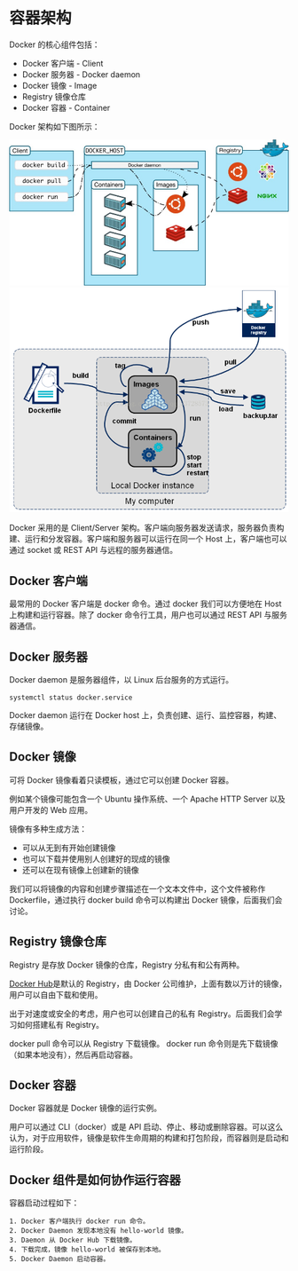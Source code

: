 # 容器架构

Docker 的核心组件包括：

- Docker 客户端 - Client
- Docker 服务器 - Docker daemon
- Docker 镜像 - Image
- Registry 镜像仓库
- Docker 容器 - Container
    
Docker 架构如下图所示：

![Docker架构图](/assets/Dcoker架构图.jpg)
![Docker图解](/assets/20170214190946299.png)

Docker 采用的是 Client/Server 架构。客户端向服务器发送请求，服务器负责构建、运行和分发容器。客户端和服务器可以运行在同一个 Host 上，客户端也可以通过 socket 或 REST API 与远程的服务器通信。

## Docker 客户端

最常用的 Docker 客户端是 docker 命令。通过 docker 我们可以方便地在 Host 上构建和运行容器。除了 docker 命令行工具，用户也可以通过 REST API 与服务器通信。

## Docker 服务器

Docker daemon 是服务器组件，以 Linux 后台服务的方式运行。

```
systemctl status docker.service
```

Docker daemon 运行在 Docker host 上，负责创建、运行、监控容器，构建、存储镜像。


## Docker 镜像

可将 Docker 镜像看着只读模板，通过它可以创建 Docker 容器。

例如某个镜像可能包含一个 Ubuntu 操作系统、一个 Apache HTTP Server 以及用户开发的 Web 应用。

镜像有多种生成方法：

- 可以从无到有开始创建镜像
- 也可以下载并使用别人创建好的现成的镜像
- 还可以在现有镜像上创建新的镜像

我们可以将镜像的内容和创建步骤描述在一个文本文件中，这个文件被称作 Dockerfile，通过执行 docker build <docker-file> 命令可以构建出 Docker 镜像，后面我们会讨论。

## Registry 镜像仓库

Registry 是存放 Docker 镜像的仓库，Registry 分私有和公有两种。

[Docker Hub](https://hub.docker.com/)是默认的 Registry，由 Docker 公司维护，上面有数以万计的镜像，用户可以自由下载和使用。

出于对速度或安全的考虑，用户也可以创建自己的私有 Registry。后面我们会学习如何搭建私有 Registry。

docker pull 命令可以从 Registry 下载镜像。
docker run 命令则是先下载镜像（如果本地没有），然后再启动容器。


## Docker 容器

Docker 容器就是 Docker 镜像的运行实例。

用户可以通过 CLI（docker）或是 API 启动、停止、移动或删除容器。可以这么认为，对于应用软件，镜像是软件生命周期的构建和打包阶段，而容器则是启动和运行阶段。


## Docker 组件是如何协作运行容器

容器启动过程如下：

    1. Docker 客户端执行 docker run 命令。
    2. Docker Daemon 发现本地没有 hello-world 镜像。
    3. Daemon 从 Docker Hub 下载镜像。
    4. 下载完成，镜像 hello-world 被保存到本地。
    5. Docker Daemon 启动容器。
